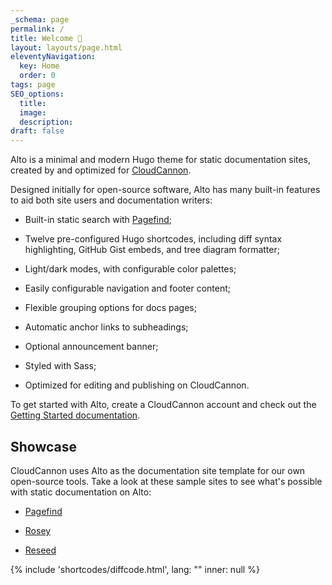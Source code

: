 ```yaml
---
_schema: page
permalink: /
title: Welcome 👋
layout: layouts/page.html
eleventyNavigation:
  key: Home
  order: 0
tags: page
SEO_options:
  title:
  image:
  description:
draft: false
---
```

Alto is a minimal and modern Hugo theme for static documentation sites, created by and optimized for <a href="https://cloudcannon.com" target="_blank" rel="noopener">CloudCannon</a>.

Designed initially for open-source software, Alto has many built-in features to aid both site users and documentation writers:

* Built-in static search with <a href="https://pagefind.app" target="_blank" rel="noopener">Pagefind</a>;

* Twelve pre-configured Hugo shortcodes, including diff syntax highlighting, GitHub Gist embeds, and tree diagram formatter;

* Light/dark modes, with configurable color palettes;

* Easily configurable navigation and footer content;

* Flexible grouping options for docs pages;

* Automatic anchor links to subheadings;

* Optional announcement banner;

* Styled with Sass;&nbsp;

* Optimized for editing and publishing on CloudCannon.

To get started with Alto, create a CloudCannon account and check out the [Getting Started documentation](/docs/).

## Showcase

CloudCannon uses Alto as the documentation site template for our own open-source tools. Take a look at these sample sites to see what's possible with static documentation on Alto:&nbsp;

* <a href="https://pagefind.app/" target="_blank" rel="noopener">Pagefind</a>

* <a href="https://rosey.app/" target="_blank" rel="noopener">Rosey</a>

* <a href="https://reseed.app/" target="_blank" rel="noopener">Reseed</a>

{% include 'shortcodes/diffcode.html', lang: "" inner: null %}